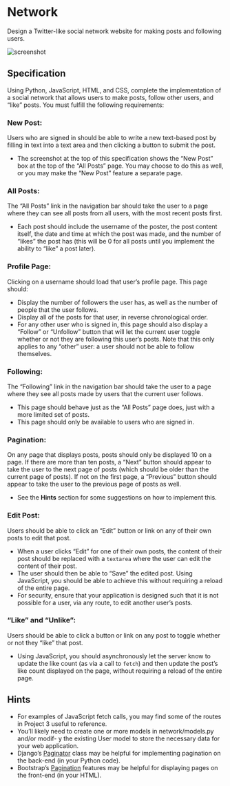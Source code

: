 # Network

Design a Twitter-like social network website for making posts and following users.

![screenshot](https://cs50.harvard.edu/web/2020/projects/4/images/network.png)

## Specification

Using Python, JavaScript, HTML, and CSS, complete the implementation of a social network that allows users to make posts, follow other users, and “like” posts. You must fulfill the following requirements:

### New Post:

Users who are signed in should be able to write a new text-based post by filling in text into a text area and then clicking a button to submit the post.

- The screenshot at the top of this specification shows the “New Post” box at the top of the “All Posts” page. You may choose to do this as well, or you may make the “New Post” feature a separate page.

### All Posts:

The “All Posts” link in the navigation bar should take the user to a page where they can see all posts from all users, with the most recent posts first.

- Each post should include the username of the poster, the post content itself, the date and time at which the post was made, and the number of “likes” the post has (this will be 0 for all posts until you implement the ability to “like” a post later).

### Profile Page:

Clicking on a username should load that user’s profile page. This page should:

- Display the number of followers the user has, as well as the number of people that the user follows.
- Display all of the posts for that user, in reverse chronological order.
- For any other user who is signed in, this page should also display a “Follow” or “Unfollow” button that will let the current user toggle whether or not they are following this user’s posts. Note that this only applies to any “other” user: a user should not be able to follow themselves.

### Following:

The “Following” link in the navigation bar should take the user to a page where they see all posts made by users that the current user follows.

- This page should behave just as the “All Posts” page does, just with a more limited set of posts.
- This page should only be available to users who are signed in.

### Pagination:

On any page that displays posts, posts should only be displayed 10 on a page. If there are more than ten posts, a “Next” button should appear to take the user to the next page of posts (which should be older than the current page of posts). If not on the first page, a “Previous” button should appear to take the user to the previous page of posts as well.

- See the **Hints** section for some suggestions on how to implement this.

### Edit Post:

Users should be able to click an “Edit” button or link on any of their own posts to edit that post.

- When a user clicks “Edit” for one of their own posts, the content of their post should be replaced with a `textarea` where the user can edit the content of their post.
- The user should then be able to “Save” the edited post. Using JavaScript, you should be able to achieve this without requiring a reload of the entire page.
- For security, ensure that your application is designed such that it is not possible for a user, via any route, to edit another user’s posts.

### “Like” and “Unlike”:

Users should be able to click a button or link on any post to toggle whether or not they “like” that post.

- Using JavaScript, you should asynchronously let the server know to update the like count (as via a call to `fetch`) and then update the post’s like count displayed on the page, without requiring a reload of the entire page.

## Hints

- For examples of JavaScript fetch calls, you may find some of the routes in Project 3 useful to reference.
- You’ll likely need to create one or more models in network/models.py and/or modif- y the existing User model to store the necessary data for your web application.
- Django’s [Paginator](https://docs.djangoproject.com/en/3.0/topics/pagination/) class may be helpful for implementing pagination on the back-end (in your Python code).
- Bootstrap’s [Pagination](https://getbootstrap.com/docs/4.4/components/pagination/) features may be helpful for displaying pages on the front-end (in your HTML).
